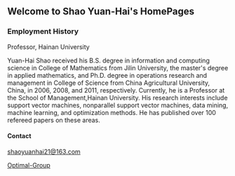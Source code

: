 ## Welcome to Shao Yuan-Hai's HomePages

### Employment History

Professor, Hainan University


Yuan-Hai Shao received his B.S. degree in information and computing science in College of Mathematics from Jilin University, the master's degree in applied mathematics, and Ph.D. degree in operations research and management in College of Science from China Agricultural University, China, in 2006, 2008, and 2011, respectively. Currently, he is a Professor at the School of Management,Hainan University. His research interests include support vector machines, nonparallel support vector machines, data mining, machine learning, and optimization methods. He has published over 100 refereed papers on these areas.

#### Contact

shaoyuanhai21@163.com

[Optimal-Group](http://www.optimal-group.org/)
